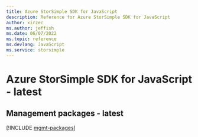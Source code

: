 ```yaml
---
title: Azure StorSimple SDK for JavaScript
description: Reference for Azure StorSimple SDK for JavaScript
author: xirzec
ms.author: jeffish
ms.date: 06/07/2022
ms.topic: reference
ms.devlang: JavaScript
ms.service: storsimple
---
```

# Azure StorSimple SDK for JavaScript - latest
## Management packages - latest
[!INCLUDE [mgmt-packages](storsimple-mgmt-index.md)]
